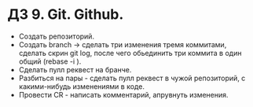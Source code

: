 # ДЗ 9. Git. Github.

* Создать репозиторий.
* Создать branch -> сделать три изменения тремя коммитами, сделать скрин git log, после чего обьединить три коммита в один общий (rebase -i ).
* Сделать пулл реквест на бранче.
* Разбиться на пары - сделать пулл реквест в чужой репозиторий, с какими-нибудь изменениями в коде.
* Провести CR - написать комментарий, апрувнуть изменения.
